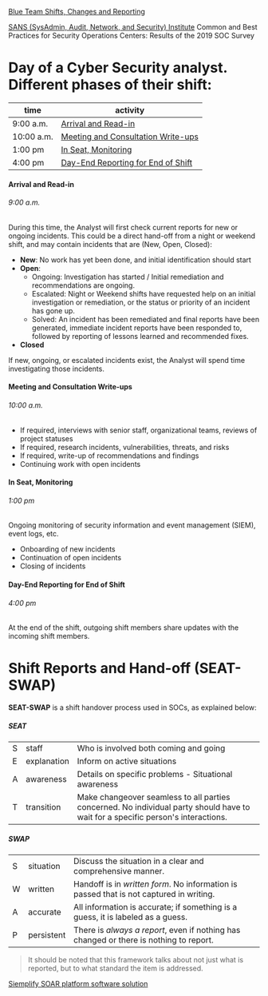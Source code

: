 [Blue Team Shifts, Changes and Reporting](https://web.compass.lighthouselabs.ca/p/cyber/days/w04d1/activities/2954)


[SANS (SysAdmin, Audit, Network, and Security) Institute](https://www.sans.org/media/analyst-program/common-practices-security-operations-centers-results-2019-soc-survey-39060.p)
Common and Best Practices for Security Operations Centers: Results of the 2019 SOC Survey

# Day of a Cyber Security analyst. Different phases of their shift:
| time | activity |
|-|-------|
| 9:00 a.m. | [Arrival and Read-in](#arrival-and-read-in) |
| 10:00 a.m. | [Meeting and Consultation Write-ups](#meeting-and-consultation-write-ups) |
| 1:00 pm | [In Seat, Monitoring](#in-seat-monitoring) |
| 4:00 pm | [Day-End Reporting for End of Shift](#day-end-reporting-for-end-of-shift) | 

#### Arrival and Read-in 
###### 9:00 a.m.
During this time, the Analyst will first check current reports for new or ongoing incidents.
This could be a direct hand-off from a night or weekend shift, and may contain incidents that are (New, Open, Closed):

- **New**: No work has yet been done, and initial identification should start
- **Open**:
    - Ongoing: Investigation has started / Initial remediation and recommendations are ongoing.
    - Escalated: Night or Weekend shifts have requested help on an initial investigation or remediation, or the status or priority of an incident has gone up.
    - Solved: An incident has been remediated and final reports have been generated, immediate incident reports have been responded to, followed by reporting of lessons learned and recommended fixes.
- **Closed**

If new, ongoing, or escalated incidents exist, the Analyst will spend time investigating those incidents.

#### Meeting and Consultation Write-ups
###### 10:00 a.m.
- If required, interviews with senior staff, organizational teams, reviews of project statuses
- If required, research incidents, vulnerabilities, threats, and risks
- If required, write-up of recommendations and findings
- Continuing work with open incidents

#### In Seat, Monitoring
###### 1:00 pm
Ongoing monitoring of security information and event management (SIEM), event logs, etc.
- Onboarding of new incidents
- Continuation of open incidents
- Closing of incidents

#### Day-End Reporting for End of Shift
###### 4:00 pm 
At the end of the shift, outgoing shift members share updates with the incoming shift members.


# Shift Reports and Hand-off (SEAT-SWAP)
**SEAT-SWAP** is a shift handover process used in SOCs, as explained below: 

##### SEAT
||||
|-|--|-----|
|S|staff | Who is involved both coming and going|
|E|explanation | Inform on active situations|
|A|awareness | Details on specific problems - Situational awareness |
|T|transition | Make changeover seamless to all parties concerned. No individual party should have to wait for a specific person's interactions.|

##### SWAP
||||
|-|--|-----|
|S|situation | Discuss the situation in a clear and comprehensive manner.|
|W|written | Handoff is in *written form*. No information is passed that is not captured in writing.|
|A|accurate | All information is accurate; if something is a guess, it is labeled as a guess.|
|P|persistent | There is *always a report*, even if nothing has changed or there is nothing to report.|

> It should be noted that this framework talks about not just what is reported, but to what standard the item is addressed.

[Siemplify SOAR platform software solution](https://www.youtube.com/watch?v=xmusgGAxeWs&feature=youtu.be)

